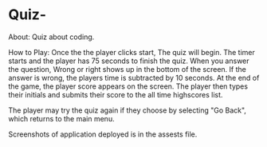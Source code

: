 # Quiz-

About: Quiz about coding. 

How to Play: Once the the player clicks start, The quiz will begin. The timer starts and the player has 75 seconds to finish the quiz. When you answer the question, Wrong or right shows up in the bottom of the screen. If the answer is wrong, the players time is subtracted by 10 seconds. At the end of the game, the player score appears on the screen. The player then types their initials and submits their score to the all time highscores list.

The player may try the quiz again if they choose by selecting "Go Back", which returns to the main menu.

Screenshots of application deployed is in the assests file. 
